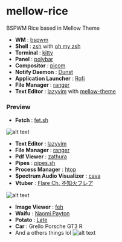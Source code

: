 # mellow-rice

BSPWM Rice based in Mellow Theme

* **WM**                           : [bspwm](https://github.com/baskerville/bspwm)
* **Shell**                        : [zsh](https://wiki.archlinux.org/index.php/zsh) with [oh my zsh](https://github.com/ohmyzsh/ohmyzsh)
* **Terminal**                     : [kitty](https://github.com/kovidgoyal/kitty)
* **Panel**                        : [polybar](https://github.com/polybar/polybar)
* **Compositor**                   : [picom](https://github.com/yshui/picom)
* **Notify Daemon**                : [Dunst](https://wiki.archlinux.org/index.php/Dunst)
* **Application Launcher**         : [Rofi](https://github.com/davatorium/rofi)
* **File Manager**                 : [ranger](https://github.com/ranger/ranger)
* **Text Editor**                  : [lazyvim](https://github.com/LazyVim/LazyVim) with [mellow-theme](https://github.com/mellow-theme/mellow.nvim)

### Preview

* **Fetch**                        :  [fet.sh](https://github.com/eepykate/fet.sh)

![alt text](https://github.com/n1els3n/mellow-rice/blob/main/preview/prev1.png)

* **Text Editor**                  : [lazyvim](https://github.com/LazyVim/LazyVim)
* **File Manager**                 : [ranger](https://github.com/ranger/ranger)
* **Pdf Viewer**                   : [zathura](https://github.com/pwmt/zathura)
* **Pipes**                        : [pipes.sh](https://github.com/pipeseroni/pipes.sh)
* **Process Manager**              : [htop](https://github.com/htop-dev/htop)
* **Spectrum Audio Visualizer**    : [cava](https://github.com/karlstav/cava)
* **Vtuber**                       : [Flare Ch. 不知火フレア](https://www.youtube.com/@ShiranuiFlare)

![alt text](https://github.com/n1els3n/mellow-rice/blob/main/preview/prev2.png)

* **Image Viewer**                 : [feh](https://github.com/derf/feh)
* **Waifu**                        :  [Naomi Payton](https://www.instagram.com/_naomi_payton_/?hl=en)
* **Potato**                       : [Late](https://www.youtube.com/@LateCodOficial)
* **Car**                          : Grello Porsche GT3 R
* And a others things lol
![alt text](https://github.com/n1els3n/mellow-rice/blob/main/preview/prev3.png)
